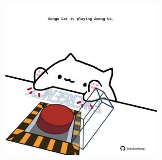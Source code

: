 <!-- built at 21/04/2021, 09:07:25 UTC -->
<p align="center">
  <img width="500" height="500" src="./ReadmeImage.svg">
</p>
